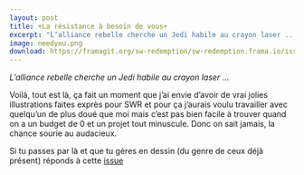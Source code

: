 ```yaml
---
layout: post
title: +La résistance à besoin de vous+
excerpt: "L’alliance rebelle cherche un Jedi habile au crayon laser ..."
image: needyou.png
download: https://framagit.org/sw-redemption/sw-redemption.frama.io/issues/1
---
```


*L’alliance rebelle cherche un Jedi habile au crayon laser ...*

Voilà, tout est là, ça fait un moment que j’ai envie d’avoir de vrai jolies illustrations faites exprès pour SWR et pour ça j’aurais voulu travailler avec quelqu’un de plus doué que moi mais c’est pas bien facile à trouver quand on a un budget de 0 et un projet tout minuscule. Donc on sait jamais, la chance sourie au audacieux. 

Si tu passes par là et que tu gères en dessin (du genre de ceux déjà présent) réponds à cette [issue](https://framagit.org/sw-redemption/sw-redemption.frama.io/issues/1)